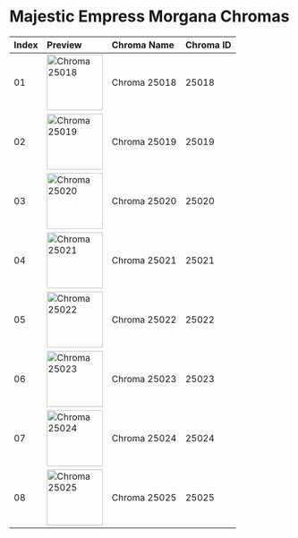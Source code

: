 # Majestic Empress Morgana Chromas

| Index | Preview | Chroma Name | Chroma ID |
|:---|:---|:---|:---|
| 01 | <img src='https://raw.communitydragon.org/latest/plugins/rcp-be-lol-game-data/global/default/v1/champion-chroma-images/25/25018.png' alt='Chroma 25018' width='100'> | Chroma 25018 | 25018 |
| 02 | <img src='https://raw.communitydragon.org/latest/plugins/rcp-be-lol-game-data/global/default/v1/champion-chroma-images/25/25019.png' alt='Chroma 25019' width='100'> | Chroma 25019 | 25019 |
| 03 | <img src='https://raw.communitydragon.org/latest/plugins/rcp-be-lol-game-data/global/default/v1/champion-chroma-images/25/25020.png' alt='Chroma 25020' width='100'> | Chroma 25020 | 25020 |
| 04 | <img src='https://raw.communitydragon.org/latest/plugins/rcp-be-lol-game-data/global/default/v1/champion-chroma-images/25/25021.png' alt='Chroma 25021' width='100'> | Chroma 25021 | 25021 |
| 05 | <img src='https://raw.communitydragon.org/latest/plugins/rcp-be-lol-game-data/global/default/v1/champion-chroma-images/25/25022.png' alt='Chroma 25022' width='100'> | Chroma 25022 | 25022 |
| 06 | <img src='https://raw.communitydragon.org/latest/plugins/rcp-be-lol-game-data/global/default/v1/champion-chroma-images/25/25023.png' alt='Chroma 25023' width='100'> | Chroma 25023 | 25023 |
| 07 | <img src='https://raw.communitydragon.org/latest/plugins/rcp-be-lol-game-data/global/default/v1/champion-chroma-images/25/25024.png' alt='Chroma 25024' width='100'> | Chroma 25024 | 25024 |
| 08 | <img src='https://raw.communitydragon.org/latest/plugins/rcp-be-lol-game-data/global/default/v1/champion-chroma-images/25/25025.png' alt='Chroma 25025' width='100'> | Chroma 25025 | 25025 |
